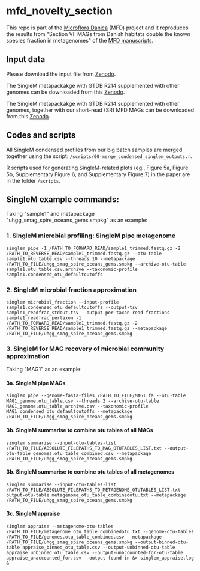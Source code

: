 # mfd_novelty_section
This repo is part of the [Microflora Danica](https://github.com/cmc-aau/mfd_wiki/wiki) (MFD) project and it reproduces the results from "Section VI: MAGs from Danish habitats double the known species fraction in metagenomes" of the [MFD manuscripts](https://www.biorxiv.org/content/10.1101/2024.06.27.600767v1).

## Input data
Please download the input file from [Zenodo](). 

The SingleM metapackakge with GTDB R214 supplemented with other genomes can be downloaded from this [Zenodo](https://zenodo.org/records/12741285).

The SingleM metapackakge with GTDB R214 supplemented with other genomes, together with our short-read (SR) MFD MAGs can be downloaded from this [Zenodo]().

## Codes and scripts
All SingleM condensed profiles from our big batch samples are merged together using the script: <code>/scripts/00-merge_condensed_singlem_outputs.r</code>. 

R scripts used for generating SingleM-related plots (eg., Figure 5a, Figure 5b, Supplementary Figure 6, and Supplementary Figure 7) in the paper are in the folder <code>/scripts</code>.

## SingleM example commands: 
Taking "sample1" and metapackage "uhgg_smag_spire_oceans_gems.smpkg" as an example:
### 1. SingleM microbial profiling: SingleM pipe metagenome
```
singlem pipe -1 /PATH_TO_FORWARD_READ/sample1_trimmed.fastq.gz -2 /PATH_TO_REVERSE_READ/sample1_trimmed.fastq.gz --otu-table sample1.otu_table.csv --threads 10 --metapackage /PATH_TO_FILE/uhgg_smag_spire_oceans_gems.smpkg --archive-otu-table sample1.otu_table.csv.archive --taxonomic-profile sample1.condensed_otu_defaultcutoffs
```
### 2. SingleM microbial fraction approximation
```
singlem microbial_fraction --input-profile sample1.condensed_otu_defaultcutoffs --output-tsv sample1_readfrac_stdout.tsv --output-per-taxon-read-fractions sample1_readfrac_pertaxon -1 /PATH_TO_FORWARD_READ/sample1_trimmed.fastq.gz -2 /PATH_TO_REVERSE_READ/sample1_trimmed.fastq.gz --metapackage /PATH_TO_FILE/uhgg_smag_spire_oceans_gems.smpkg
```
### 3. SingleM for MAG recovery of microbial community approximation
Taking "MAG1" as an example:
#### 3a. SingleM pipe MAGs
```
singlem pipe --genome-fasta-files /PATH_TO_FILE/MAG1.fa --otu-table MAG1_genome.otu_table.csv --threads 2 --archive-otu-table MAG1_genome.otu_table_archive.csv --taxonomic-profile MAG1_condensed_otu_defaultcutoffs --metapackage /PATH_TO_FILE/uhgg_smag_spire_oceans_gems.smpkg
```
#### 3b. SingleM summarise to combine otu tables of all MAGs
```
singlem summarise --input-otu-tables-list /PATH_TO_FILE/ABSOLUTE_FILEPATHS_TO_MAG_OTUTABLES_LIST.txt --output-otu-table genomes.otu_table_combined.csv --metapackage /PATH_TO_FILE/uhgg_smag_spire_oceans_gems.smpkg
```
#### 3b. SingleM summarise to combine otu tables of all metagenomes
```
singlem summarise --input-otu-tables-list /PATH_TO_FILE/ABSOLUTE_FILEPATHS_TO_METAGENOME_OTUTABLES_LIST.txt --output-otu-table metagenome_otu_table_combinedotu.txt --metapackage /PATH_TO_FILE/uhgg_smag_spire_oceans_gems.smpkg
```
#### 3c. SingleM appraise
```
singlem appraise --metagenome-otu-tables /PATH_TO_FILE/metagenome_otu_table_combinedotu.txt --genome-otu-tables /PATH_TO_FILE/genomes.otu_table_combined.csv --metapackage /PATH_TO_FILE/uhgg_smag_spire_oceans_gems.smpkg --output-binned-otu-table appraise_binned_otu_table.csv --output-unbinned-otu-table appraise_unbinned_otu_table.csv --output-unaccounted-for-otu-table appraise_unaccounted_for.csv --output-found-in &> singlem_appraise.log &
```
